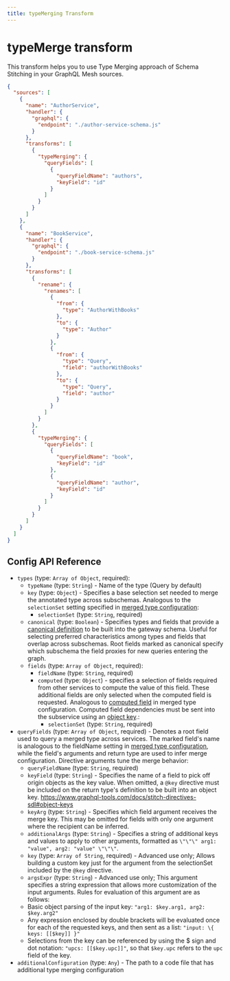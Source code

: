 ```yaml
---
title: typeMerging Transform
---
```


# typeMerge transform

This transform helps you to use Type Merging approach of Schema Stitching in your GraphQL Mesh sources.

```json
{
  "sources": [
    {
      "name": "AuthorService",
      "handler": {
        "graphql": {
          "endpoint": "./author-service-schema.js"
        }
      },
      "transforms": [
        {
          "typeMerging": {
            "queryFields": [
              {
                "queryFieldName": "authors",
                "keyField": "id"
              }
            ]
          }
        }
      ]
    },
    {
      "name": "BookService",
      "handler": {
        "graphql": {
          "endpoint": "./book-service-schema.js"
        }
      },
      "transforms": [
        {
          "rename": {
            "renames": [
              {
                "from": {
                  "type": "AuthorWithBooks"
                },
                "to": {
                  "type": "Author"
                }
              },
              {
                "from": {
                  "type": "Query",
                  "field": "authorWithBooks"
                },
                "to": {
                  "type": "Query",
                  "field": "author"
                }
              }
            ]
          }
        },
        {
          "typeMerging": {
            "queryFields": [
              {
                "queryFieldName": "book",
                "keyField": "id"
              },
              {
                "queryFieldName": "author",
                "keyField": "id"
              }
            ]
          }
        }
      ]
    }
  ]
}
```

## Config API Reference

-  `types` (type: `Array of Object`, required):
   -  `typeName` (type: `String`) - Name of the type (Query by default)
   -  `key` (type: `Object`) - Specifies a base selection set needed to merge the annotated type across subschemas.
Analogous to the `selectionSet` setting specified in [merged type configuration](https://www.graphql-tools.com/docs/stitch-type-merging#basic-example):
      -  `selectionSet` (type: `String`, required)
   -  `canonical` (type: `Boolean`) - Specifies types and fields
that provide a [canonical definition](https://www.graphql-tools.com/docs/stitch-type-merging#canonical-definitions) to be built into the gateway schema. Useful for selecting preferred characteristics among types and fields that overlap across subschemas. Root fields marked as canonical specify which subschema the field proxies for new queries entering the graph.
   -  `fields` (type: `Array of Object`, required):
      -  `fieldName` (type: `String`, required)
      -  `computed` (type: `Object`) - specifies a selection of fields required from other services to compute the value of this field.
These additional fields are only selected when the computed field is requested.
Analogous to [computed field](https://www.graphql-tools.com/docs/stitch-type-merging#computed-fields) in merged type configuration.
Computed field dependencies must be sent into the subservice using an [object key](https://www.graphql-tools.com/docs/stitch-directives-sdl#object-keys).:
         -  `selectionSet` (type: `String`, required)
-  `queryFields` (type: `Array of Object`, required) - Denotes a root field used to query a merged type across services.
The marked field's name is analogous
to the fieldName setting in
[merged type configuration](https://www.graphql-tools.com/docs/stitch-type-merging#basic-example),
while the field's arguments and return type are used to infer merge configuration.
Directive arguments tune the merge behavior:
   -  `queryFieldName` (type: `String`, required)
   -  `keyField` (type: `String`) - Specifies the name of a field to pick off origin objects as the key value. When omitted, a `@key` directive must be included on the return type's definition to be built into an object key.
https://www.graphql-tools.com/docs/stitch-directives-sdl#object-keys
   -  `keyArg` (type: `String`) - Specifies which field argument receives the merge key. This may be omitted for fields with only one argument where the recipient can be inferred.
   -  `additionalArgs` (type: `String`) - Specifies a string of additional keys and values to apply to other arguments,
formatted as `\"\"\" arg1: "value", arg2: "value" \"\"\"`.
   -  `key` (type: `Array of String`, required) - Advanced use only; Allows building a custom key just for the argument from the selectionSet included by the `@key` directive.
   -  `argsExpr` (type: `String`) - Advanced use only; This argument specifies a string expression that allows more customization of the input arguments. Rules for evaluation of this argument are as follows:
   -  Basic object parsing of the input key: `"arg1: $key.arg1, arg2: $key.arg2"`
   -  Any expression enclosed by double brackets will be evaluated once for each of the requested keys, and then sent as a list: `"input: \{ keys: [[$key]] }"`
   -  Selections from the key can be referenced by using the $ sign and dot notation: `"upcs: [[$key.upc]]"`, so that `$key.upc` refers to the `upc` field of the key.
-  `additionalConfiguration` (type: `Any`) - The path to a code file that has additional type merging configuration
